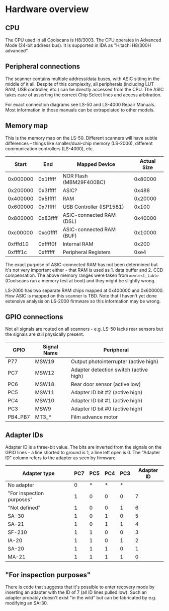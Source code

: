 # Hardware overview

## CPU

The CPU used in all Coolscans is H8/3003. The CPU operates in Advanced Mode
(24-bit address bus). It is supported in IDA as "Hitachi H8/300H advanced".

## Peripheral connections

The scanner contains multiple address/data buses, with ASIC sitting in the
middle of it all. Despite of this complexity, all peripherals (including
LUT RAM, USB controller, etc.) can be directly accessed from the CPU.
The ASIC takes care of asserting the correct Chip Select lines and access
arbitration.

For exact connection diagrams see LS-50 and LS-4000 Repair Manuals. Most
information in those manuals can be extrapolated to other models.

## Memory map

This is the memory map on the LS-50. Different scanners will have
subtle differences - things like smaller/dual-chip memory (LS-2000),
different communication controllers (LS-4000), etc.

| Start    | End      | Mapped Device            | Actual Size |
|----------|----------|--------------------------|-------------|
| 0x000000 | 0x1fffff | NOR Flash (MBM29F400BC)  | 0x80000     |
| 0x200000 | 0x3fffff | ASIC?                    | 0x488       |
| 0x400000 | 0x5fffff | RAM                      | 0x20000     |
| 0x600000 | 0x7fffff | USB Controller (ISP1581) | 0x100       |
| 0x800000 | 0x83ffff | ASIC-connected RAM (DSL) | 0x40000     |
| 0xc00000 | 0xc0ffff | ASIC-connected RAM (BUF) | 0x10000     |
| 0xfffd10 | 0xffff0f | Internal RAM             | 0x200       |
| 0xffff1c | 0xffffff | Peripheral Registers     | 0xe4        |

The exact purpose of ASIC-connected RAM has not been determined but it's
not very important either - that RAM is used as 1. data buffer and 2. CCD
compensation. The above memory ranges were taken from `memtest_table`
(Coolscans run a memory test at boot) and they might be slightly wrong.

LS-2000 has two separate RAM chips mapped at 0x400000 and 0x600000.
How ASIC is mapped on this scanner is TBD. Note that I haven't yet done
extensive analysis on LS-2000 firmware so this information may be wrong.

## GPIO connections

Not all signals are routed on all scanners - e.g. LS-50 lacks rear sensors
but the signals are still physically present.

| GPIO        | Signal Name | Peripheral                             |
|-------------|-------------|----------------------------------------|
| P77         | MSW19       | Output photointerrupter (active high)  |
| PC7         | MSW12       | Adapter detection switch (active high) |
| PC6         | MSW18       | Rear door sensor (active low)          |
| PC5         | MSW11       | Adapter ID bit #2 (active high)        |
| PC4         | MSW10       | Adapter ID bit #1 (active high)        |
| PC3         | MSW9        | Adapter ID bit #0 (active high)        |
| PB4..PB7    | MT3_\*      | Film advance motor                     |

## Adapter IDs

Adapter ID is a three-bit value. The bits are inverted from the signals
on the GPIO lines - a line shorted to ground is 1, a line left open is 0.
The "Adapter ID" column refers to the adapter as seen by firmware.

| Adapter type              | PC7 | PC5 | PC4 | PC3 | Adapter ID |
|---------------------------|-----|-----|-----|-----|------------|
| No adapter                | 0   | *   | *   | *   |            |
| "For inspection purposes" | 1   | 0   | 0   | 0   | 7          |
| "Not defined"             | 1   | 0   | 0   | 1   | 6          |
| SA-30                     | 1   | 0   | 1   | 0   | 5          |
| SA-21                     | 1   | 0   | 1   | 1   | 4          |
| SF-210                    | 1   | 1   | 0   | 0   | 3          |
| IA-20                     | 1   | 1   | 0   | 1   | 2          |
| SA-20                     | 1   | 1   | 1   | 0   | 1          |
| MA-21                     | 1   | 1   | 1   | 1   | 0          |

## "For inspection purposes"

There is code that suggests that it's possible to enter recovery mode
by inserting an adapter with the ID of 7 (all ID lines pulled low).
Such an adapter probably doesn't exist "in the wild" but can be
fabricated by e.g. modifying an SA-30.
